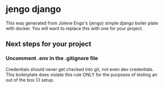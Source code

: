 # jengo django
This was generated from Jolene Engo's (jengo) simple django boiler plate with docker.  You will want to replace this with one for your project.

## Next steps for your project

### Uncomment .env in the .gitignore file
Credentials should never get checked into git, not even dev credentials.  This boilerplate does violate this rule ONLY for the purposes of testing an out of the box CI setup.

